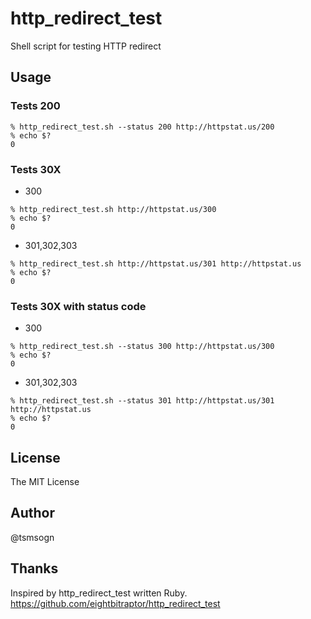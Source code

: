 # http_redirect_test  

Shell script for testing HTTP redirect

## Usage

### Tests 200

```
% http_redirect_test.sh --status 200 http://httpstat.us/200
% echo $?
0
```

### Tests 30X

- 300

```
% http_redirect_test.sh http://httpstat.us/300
% echo $?
0
```

- 301,302,303

```
% http_redirect_test.sh http://httpstat.us/301 http://httpstat.us
% echo $?
0
```

### Tests 30X with status code

- 300

```
% http_redirect_test.sh --status 300 http://httpstat.us/300
% echo $?
0
```

- 301,302,303

```
% http_redirect_test.sh --status 301 http://httpstat.us/301 http://httpstat.us
% echo $?
0
```

## License 

The MIT License

## Author

@tsmsogn

## Thanks

Inspired by http_redirect_test written Ruby. https://github.com/eightbitraptor/http_redirect_test
